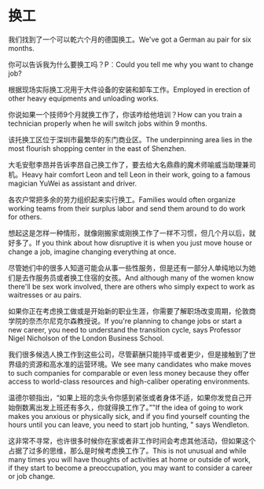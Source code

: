 # 换工

<p><span class="chinese">我们找到了一个可以乾六个月的德国换工。</span><span class="english">We've got a German au pair for six months.</span></p>

<p><span class="chinese">你可以告诉我为什么要换工吗？</span><span class="english">P︰Could you tell me why you want to change job?</span></p>

<p><span class="chinese">根据现场实际换工况用于大件设备的安装和卸车工作。</span><span class="english">Employed in erection of other heavy equipments and unloading works.</span></p>

<p><span class="chinese">你说如果一个技师9个月就换工作了，你该咋给他培训？</span><span class="english">How can you train a technician properly when he will switch jobs within 9 months.</span></p>

<p><span class="chinese">该托换工区位于深圳市最繁华的东门商业区。</span><span class="english">The underpinning area lies in the most flourish shopping center in the east of Shenzhen.</span></p>

<p><span class="chinese">大毛安慰李昂并告诉李昂自己换工作了，要去给大名鼎鼎的魔术师喻威当助理兼司机。</span><span class="english">Heavy hair comfort Leon and tell Leon in their work, going to a famous magician YuWei as assistant and driver.</span></p>

<p><span class="chinese">各农户常把多余的劳力组织起来实行换工。</span><span class="english">Families would often organize working teams from their surplus labor and send them around to do work for others.</span></p>

<p><span class="chinese">想起这是怎样一种情形，就像刚搬家或刚换工作了一样不习惯，但几个月以后，就好多了。</span><span class="english">If you think about how disruptive it is when you just move house or change a job, imagine changing everything at once.</span></p>

<p><span class="chinese">尽管她们中的很多人知道可能会从事一些性服务，但是还有一部分人单纯地以为她们是去作服务员或者换工住宿的女孩。</span><span class="english">And although many of the women know there'll be sex work involved, there are others who simply expect to work as waitresses or au pairs.</span></p>

<p><span class="chinese">如果你正在考虑换工做或是开始新的职业生涯，你需要了解职场改变周期，伦敦商学院的奈杰尔尼克尔森教授说。</span><span class="english">If you're planning to change jobs or start a new career, you need to understand the transition cycle, says Professor Nigel Nicholson of the London Business School.</span></p>

<p><span class="chinese">我们很多候选人换工作到这些公司，尽管薪酬只能持平或者更少，但是接触到了世界级的资源和高水准的运营环境。</span><span class="english">We see many candidates who make moves to such companies for comparable or even less money because they offer access to world-class resources and high-caliber operating environments.</span></p>

<p><span class="chinese">温德尔顿指出，“如果上班的念头令你感到紧张或者身体不适，如果你发觉自己开始倒数离出发上班还有多久，你就得换工作了。”</span><span class="english">"If the idea of going to work makes you anxious or physically sick, and if you find yourself counting the hours until you can leave, you need to start job hunting, " says Wendleton.</span></p>

<p><span class="chinese">这非常不寻常，也许很多时候你在家或者非工作时间会考虑其他活动，但如果这个占据了过多的思维，那么是时候考虑换工作了。</span><span class="english">This is not unusual and while many times you will have thoughts of activities at home or outside of work, if they start to become a preoccupation, you may want to consider a career or job change.</span></p>

